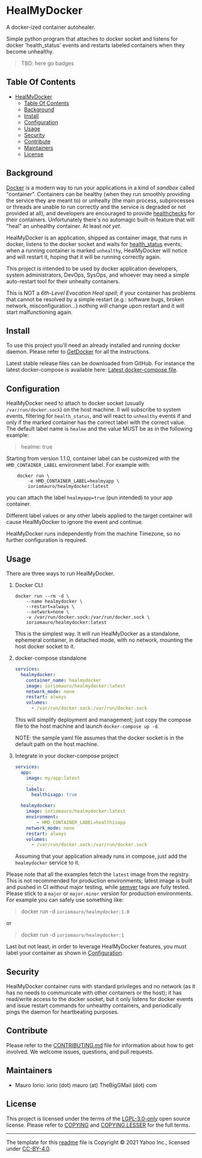 # HealMyDocker

A docker-ized container autohealer.

Simple python program that attaches to docker socket and listens for docker
'health_status' events and restarts labeled containers when they become
unhealthy.

> TBD: here go badges

## Table Of Contents

- [HealMyDocker](#healmydocker)
  - [Table Of Contents](#table-of-contents)
  - [Background](#background)
  - [Install](#install)
  - [Configuration](#configuration)
  - [Usage](#usage)
  - [Security](#security)
  - [Contribute](#contribute)
  - [Maintainers](#maintainers)
  - [License](#license)

## Background

[Docker][4] is a modern way to run your applications in a kind of *sandbox*
called "container". Containers can be healthy (when they run smoothly providing
the service they are meant to) or unhealty (the main process, subprocesses or
threads are unable to run correctly and the service is degraded or not
provided at all), and developers are encouraged to provide [healthchecks][5] for
their containers. Unfortunately there's no automagic built-in feature that will
"heal" an unhealthy container. At least *not yet*.

HealMyDocker is an application, shipped as container image, that runs in docker,
listens to the docker socket and waits for [health_status][6] events; when
a running container is marked `unhealthy`, HealMyDocker will notice and will
restart it, hoping that it will be running correctly again.

This project is intended to be used by docker application developers, system
administrators, DevOps, SysOps, and whoever may need a simple auto-restart
tool for their unhealty containers.

This is NOT a *6th-Level Evocation Heal spell*; if your container has problems
that cannot be resolved by a simple restart (e.g.: software bugs, broken
network, misconfiguration...) nothing will change upon restart and it will
start malfunctioning again.

## Install

To use this project you'll need an already installed and running docker daemon.
Please refer to [GetDocker][7] for all the instructions.

Latest stable release files can be downloaded from GitHub. For instance the
latest docker-compose is available here: [Latest docker-compose file][9].

## Configuration

HealMyDocker need to attach to docker socket (usually `/var/run/docker.sock`)
on the host machine. Il will subscribe to system events, filtering for
`health_status`, and will react to `unhealthy` events if and only if the
marked container has the correct label with the correct value. The default
label name is `healme` and the value MUST be as in the following example:

> healme: true

Starting from version 1.1.0, container label can be customized with the
`HMD_CONTAINER_LABEL` environment label. For example with:

```shell
    docker run \
        -e HMD_CONTAINER_LABEL=healmyapp \
        ioriomauro/healmydocker:latest
```

you can attach the label `healmyapp=true` (pun intended) to your app container.

Different label values or any other labels applied to the target container
will cause HealMyDocker to ignore the event and continue.

HealMyDocker runs independently from the machine Timezone, so no further
configuration is required.

## Usage

There are three ways to run HealMyDocker.

1.  Docker CLI

    ```shell
    docker run --rm -d \
        --name healmydocker \
        --restart=always \
        --network=none \
        -v /var/run/docker.sock:/var/run/docker.sock \
        ioriomauro/healmydocker:latest
    ```

    This is the simplest way. It will run HealMyDocker as a standalone,
    ephemeral container, in detached mode, with no network, mounting the host
    docker socket to it.

2.  docker-compose standalone

    ```yaml
    services:
      healmydocker:
        container_name: healmydocker
        image: ioriomauro/healmydocker:latest
        network_mode: none
        restart: always
        volumes:
          - /var/run/docker.sock:/var/run/docker.sock
    ```

    This will simplify deployment and management; just copy the compose file
    to the host machine and launch `docker-compose up -d`.

    NOTE: the sample yaml file assumes that the docker socket is in the default
    path on the host machine.

3.  Integrate in your docker-compose project

    ```yaml
    services:
      app:
        image: my/app:latest
        ...
        labels:
          healthisapp: true

      healmydocker:
        image: ioriomauro/healmydocker:latest
        environment:
            - HMD_CONTAINER_LABEL=healthisapp
        network_mode: none
        restart: always
        volumes:
          - /var/run/docker.sock:/var/run/docker.sock
    ```

    Assuming that your application already runs in compose, just add the
    `healmydocker` service to it.

Please note that all the examples fetch the `latest` image from the registry.
This is not recommended for production environments; latest image is built and
pushed in CI without major testing, while [semver][8] tags are fully tested.
Please stick to a `major` or `major.minor` version for production environments.
For example you can safely use something like:

> docker run -d `ioriomauro/healmydocker:1.0`

or

> docker run -d `ioriomauro/healmydocker:1`

Last but not least, in order to leverage HealMyDocker features, you must label
your container as shown in [Configuration](#configuration).

## Security

HealMyDocker container runs with standard privileges and no network (as it
has no needs to communicate with other containers or the host); it has read/write
access to the docker socket, but it only listens for docker events and issue
restart commands for unhealthy containers, and periodically pings the daemon
for heartbeating purposes.

## Contribute

Please refer to the [CONTRIBUTING.md](./CONTRIBUTING.md) file for information
about how to get involved. We welcome issues, questions, and pull requests.

## Maintainers

- Mauro Iorio: iorio (dot) mauro (at) TheBigGMail (dot) com

## License

This project is licensed under the terms of the [LGPL-3.0-only][1] open source
license. Please refer to [COPYING](./COPYING) and
[COPYING.LESSER](./COPYING.LESSER) for the full terms.

---

The template for this [readme][2] file is Copyright © 2021 Yahoo Inc., licensed
under [CC-BY-4.0][3].

[1]: https://www.gnu.org/licenses/lgpl+gpl-3.0.txt "GNU LESSER GENERAL PUBLIC LICENSE 3"
[2]: https://yahoo.github.io/oss-guide/docs/publishing/publishing-template/Spec-READ-AND-DELETE.html#open-source-skeleton-template "Open Source Skeleton Template"
[3]: https://creativecommons.org/licenses/by/4.0/legalcode "Creative Commons Attribution 4.0 International"
[4]: https://www.docker.com "docker.com"
[5]: https://docs.docker.com/reference/dockerfile/#healthcheck "Dockerfile HEALTHCHECK"
[6]: https://docs.docker.com/reference/cli/docker/system/events/ "Docker System Event"
[7]: https://docs.docker.com/get-started/get-docker/ "Get Docker"
[8]: https://semver.org "Semantic Versioning 2.0.0"
[9]: https://github.com/ioriomauro/healmydocker/releases/latest/download/docker-compose.yml "Latest docker-compose file"
